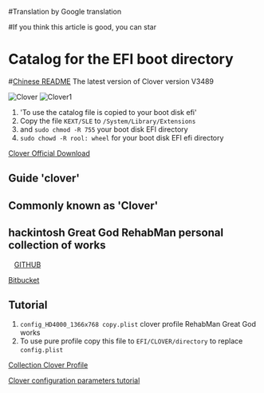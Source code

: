 #Translation by Google translation

#If you think this article is good, you can star

# Catalog for the EFI boot directory
#[Chinese README](https://github.com/holoto/ec-471g/blob/master/EFI/README.md)
The latest version of Clover version V3489


![Clover](https://raw.githubusercontent.com/holoto/ec-471g/master/EFI/EFI/CLOVER/misc/screenshot0.bmp 'clover')
![Clover1](https://raw.githubusercontent.com/holoto/ec-471g/master/EFI/EFI/CLOVER/misc/screenshot1.bmp 'clover1')



1. 'To use the catalog file is copied to your boot disk efi'
2. Copy the file `KEXT/SLE` to `/System/Library/Extensions`
3. and `sudo chmod -R 755`  your boot disk EFI directory
4. `sudo chowd -R rool: wheel` for your boot disk EFI efi directory


[Clover Official Download](https://sourceforge.net/projects/cloverefiboot/)


## Guide 'clover'
## Commonly known as 'Clover'



## hackintosh Great God RehabMan personal collection of works
  
[GITHUB](https://github.com/RehabMan)


[Bitbucket](https://bitbucket.org/RehabMan/)



## Tutorial
1. `config_HD4000_1366x768 copy.plist` clover profile RehabMan Great God works
2. To use pure profile copy this file to `EFI/CLOVER/directory` to replace `config.plist`



[Collection Clover Profile](https://github.com/RehabMan/OS-X-Clover-Laptop-Config)



[Clover configuration parameters tutorial](http://www.jianshu.com/p/b156b0177a24)